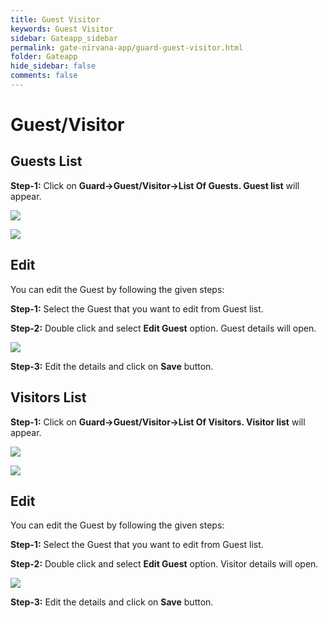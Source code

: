 ```yaml
---
title: Guest Visitor
keywords: Guest Visitor
sidebar: Gateapp_sidebar
permalink: gate-nirvana-app/guard-guest-visitor.html
folder: Gateapp
hide_sidebar: false
comments: false
---
```


# Guest/Visitor

## Guests List

**Step-1:**   Click on **Guard->Guest/Visitor->List Of Guests. Guest list** will appear.

![](/images/Guard-Guest-Visitor-Options.png)

![](/images/Guard-Guests-List.png)

## Edit

You can edit the Guest by following the given steps:

**Step-1:** Select the Guest that you want to edit from Guest list.

**Step-2:** Double click and select **Edit Guest** option. Guest details will open.

![](/images/Guard-Guest-Details.png)

**Step-3:** Edit the details and click on **Save** button.

## Visitors List

**Step-1:**   Click on **Guard->Guest/Visitor->List Of Visitors. Visitor list** will appear.

![](/images/Guard-Guest-Visitor-Options.png)

![](/images/Guard-Visitors-List.png)

## Edit

You can edit the Guest by following the given steps:

**Step-1:** Select the Guest that you want to edit from Guest list.

**Step-2:** Double click and select **Edit Guest** option. Visitor details will open.

![](/images/Guard-Visitors-Details.png)

**Step-3:** Edit the details and click on **Save** button.
